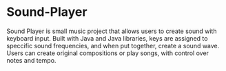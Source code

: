 # Sound-Player

Sound Player is small music project that allows users to create sound with keyboard input. 
Built with Java and Java libraries, keys are assigned to speccific sound frequencies, and when put together, create a sound wave.
Users can create original compositions or play songs, with control over notes and tempo.
